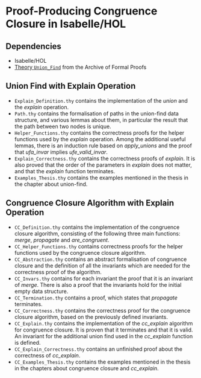 # Proof-Producing Congruence Closure in Isabelle/HOL

## Dependencies

- Isabelle/HOL
- [Theory `Union_Find`](https://www.isa-afp.org/theories/separation_logic_imperative_hol/#Union_Find) 
from the Archive of Formal Proofs

## Union Find with Explain Operation

- `Explain_Definition.thy` contains the implementation of the _union_ and the _explain_ operation.
- `Path.thy` contains the formalisation of paths in the union-find data structure, and various 
lemmas about them, in particular the result that the path between two nodes is unique.
- `Helper_Functions.thy` contains the correctness proofs for the helper functions used by the 
_explain_ operation. Among the additional useful lemmas, there is an induction rule based on _apply_unions_
and the proof that _ufa_invar_ implies _ufe_valid_invar_.
- `Explain_Correctness.thy` contains the correctness proofs of _explain_. It is also proved that the order 
of the parameters in _explain_ does not matter, and that the _explain_ function terminates.
- `Examples_Thesis.thy` contains the examples mentioned in the thesis in the chapter about union-find.

## Congruence Closure Algorithm with Explain Operation

- `CC_Definition.thy` contains the implementation of the congruence closure algorithm, consisting of 
the following three main functions: _merge_, _propagate_ and _are_congruent_.
- `CC_Helper_Functions.thy` contains correctness proofs for the helper functions used by the 
congruence closure algorithm.
- `CC_Abstraction.thy` contains an abstract formalisation of congruence closure and the definition
of all the invariants which are needed for the correctness proof of the algorithm.
- `CC_Invars.thy` contains for each invariant the proof that it is an invariant
of _merge_.
There is also a proof that the invariants hold for the initial empty data structure.
- `CC_Termination.thy` contains a proof, which states that _propagate_ terminates.
- `CC_Correctness.thy` contains the correctness proof for the congruence closure algorithm, 
based on the previously defined invariants.
- `CC_Explain.thy` contains the implementation of the _cc_explain_ algorithm for congruence closure.
It is proven that it terminates and that it is valid. An invariant for the additional union find used in the _cc_explain_
function is defined.
- `CC_Explain_Correctness.thy` contains an unfinished proof about the correctness of _cc_explain_.
- `CC_Examples_Thesis.thy` contains the examples mentioned in the thesis in the chapters about congruence closure and _cc_explain_.


